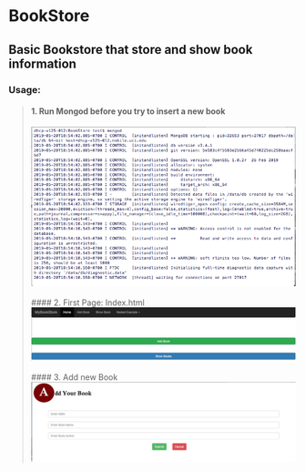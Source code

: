 # BookStore
## Basic Bookstore that store and show book information

### Usage:
> #### 1. Run Mongod before you try to insert a new book
> <img src="https://github.com/ahmadswd/BookStore/blob/master/images/mongod.png"/>
> <br>
> <br>
> #### 2. First Page: Index.html
> <img src="https://github.com/ahmadswd/BookStore/blob/master/images/home.png"/>
> <br>
> <br>
> #### 3. Add new Book
> <img src="https://github.com/ahmadswd/BookStore/blob/master/images/add_book.png"/>
